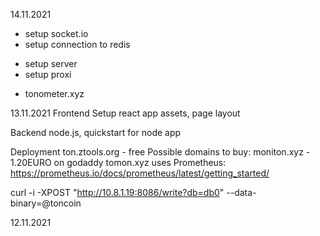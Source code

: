 14.11.2021
+ setup socket.io
+ setup connection to redis
- setup server
- setup proxi
+ tonometer.xyz

13.11.2021
Frontend
Setup react app
assets, page layout

Backend
node.js, quickstart for node app

Deployment
ton.ztools.org - free
Possible domains to buy:
moniton.xyz - 1.20EURO on godaddy
tomon.xyz uses Prometheus:
https://prometheus.io/docs/prometheus/latest/getting_started/

curl -i -XPOST "http://10.8.1.19:8086/write?db=db0" --data-binary=@toncoin

12.11.2021
